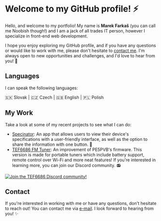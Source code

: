 # Welcome to my GitHub profile! ⚡

Hello, and welcome to my portfolio! My name is **Marek Farkaš** (you can call me Noobish though!) and I am a jack of all trades IT person, however I specialize in front-end web development.

I hope you enjoy exploring my GitHub profile, and if you have any questions or would like to work with me, please don't hesitate to [contact me](#contact). I'm always open to new opportunities and challenges, and I'd love to hear from you! 🤗

## Languages

I can speak the following languages:

🇸🇰 Slovak | 🇨🇿 Czech | 🇬🇧 English | 🇵🇱 Polish

## My Work

Take a look at some of my recent projects to see what I can do:

- [Specinator](specinator.net): An app that allows users to view their device's specifications with a user-friendly interface, as well as the option to share the information with one button. 📱
- [TEF6686 FM Tuner](https://github.com/NoobishSVK/TEF6686-remastered): An improvement of PE5PVB's firmware. This version is made for portable tuners which include battery support, remote control over Wi-Fi and more neat features! If you're interested in learning more, you can join our Discord community.  📻
  
  
[<img alt="Join the TEF6686 Discord community!" src="https://i.imgur.com/BYqhuLI.png">](https://discord.gg/ZAVNdS74mC)  

## Contact

If you're interested in working with me or have any questions, don't hesitate to reach out! You can contact me via [e-mail](mailto:noobish@noobish.eu). I look forward to hearing from you! ✨


<!--
**NoobishSVK/NoobishSVK** is a ✨ _special_  ✨ repository because its `README.md` (this file) appears on your GitHub profile.

Here are some ideas to get you started:

- 🔭 I’m currently working on ...
- 🌱 I’m currently learning ...
- 👯 I’m looking to collaborate on ...
- 🤔 I’m looking for help with ...
- 💬 Ask me about ...
- 📫 How to reach me: ...
- 😄 Pronouns: ...
- ⚡ Fun fact: ...
-->

